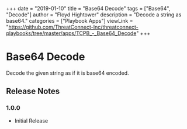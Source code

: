 +++
date = "2019-01-10"
title = "Base64 Decode"
tags = ["Base64", "Decode"]
author = "Floyd Hightower"
description = "Decode a string as base64."
categories = ["Playbook Apps"]
viewLink = "https://github.com/ThreatConnect-Inc/threatconnect-playbooks/tree/master/apps/TCPB_-_Base64_Decode"
+++

# Base64 Decode

Decode the given string as if it is base64 encoded.

## Release Notes

### 1.0.0

* Initial Release
